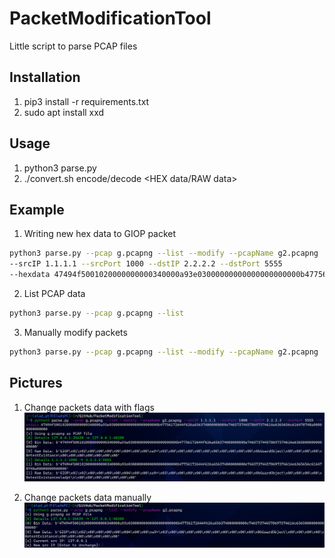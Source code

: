 # PacketModificationTool
Little script to parse PCAP files

## Installation
1) pip3 install -r requirements.txt
2) sudo apt install xxd

## Usage
1) python3 parse.py
2) ./convert.sh encode/decode <HEX data/RAW data>

## Example

1) Writing new hex data to GIOP packet
```bash
python3 parse.py --pcap g.pcapng --list --modify --pcapName g2.pcapng 
--srcIP 1.1.1.1 --srcPort 1000 --dstIP 2.2.2.2 --dstPort 5555
--hexdata 47494f5001020000000000340000a93e03000000000000000000000b47756172644f626a656374000000000e746573744578697374616e6365656c616470740a00000000000000
```
2) List PCAP data
```bash
python3 parse.py --pcap g.pcapng --list
```
3) Manually modify packets
```bash
python3 parse.py --pcap g.pcapng --list --modify --pcapName g2.pcapng
```

## Pictures
1) Change packets data with flags
![alt text](https://github.com/Sh3lldor/PacketModificationTool/blob/main/Pics/1.PNG)

2) Change packets data manually
![alt text](https://github.com/Sh3lldor/PacketModificationTool/blob/main/Pics/2.PNG)
